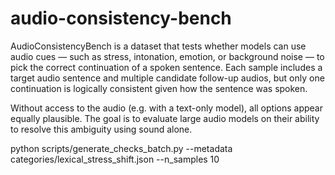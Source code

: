 # audio-consistency-bench

AudioConsistencyBench is a dataset that tests whether models can use audio cues — such as stress, intonation, emotion, or background noise — to pick the correct continuation of a spoken sentence. Each sample includes a target audio sentence and multiple candidate follow-up audios, but only one continuation is logically consistent given how the sentence was spoken.

Without access to the audio (e.g. with a text-only model), all options appear equally plausible. The goal is to evaluate large audio models on their ability to resolve this ambiguity using sound alone.




python scripts/generate_checks_batch.py --metadata categories/lexical_stress_shift.json --n_samples 10

